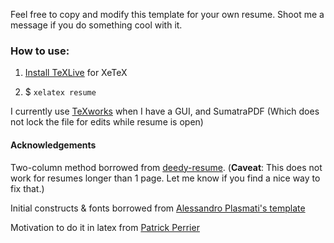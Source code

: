 Feel free to copy and modify this template for your own resume. Shoot me a message if you do something cool with it.

### How to use:

1. [Install TeXLive](http://www.tug.org/texlive/) for XeTeX

2. $ `xelatex resume`

I currently use [TeXworks](https://tug.org/texworks/) when I have a GUI, and SumatraPDF (Which does not lock the file for edits while resume is open)

#### Acknowledgements

Two-column method borrowed from [deedy-resume](https://github.com/deedy/Deedy-Resume). (**Caveat**: This does not work for resumes longer than 1 page. Let me know if you find a nice way to fix that.)

Initial constructs & fonts borrowed from [Alessandro Plasmati's template](https://www.sharelatex.com/templates/cv-or-resume/professional-cv)

Motivation to do it in latex from [Patrick Perrier](https://github.com/pperrier27)

